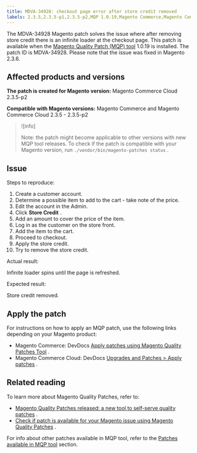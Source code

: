 ```yaml
---
title: MDVA-34928: checkout page error after store credit removed
labels: 2.3.5,2.3.5-p1,2.3.5-p2,MQP 1.0.19,Magento Commerce,Magento Commerce Cloud,Magento Quality Patches,cart,checkout,error,store credit,support tools
---
```


The MDVA-34928 Magento patch solves the issue where after removing store credit there is an infinite loader at the checkout page. This patch is available when the [Magento Quality Patch (MQP) tool](https://support.magento.com/hc/en-us/articles/360047139492) 1.0.19 is installed. The patch ID is MDVA-34928. Please note that the issue was fixed in Magento 2.3.6.

## Affected products and versions

 **The patch is created for Magento version:** Magento Commerce Cloud 2.3.5-p2

 **Compatible with Magento versions:** Magento Commerce and Magento Commerce Cloud 2.3.5 - 2.3.5-p2

>![info]
>
>Note: the patch might become applicable to other versions with new MQP tool releases. To check if the patch is compatible with your Magento version, run `./vendor/bin/magento-patches status` .

## Issue

 <span class="wysiwyg-underline">Steps to reproduce:</span> 

1. Create a customer account.
1. Determine a possible item to add to the cart - take note of the price.
1. Edit the account in the Admin.
1. Click **Store Credit** .
1. Add an amount to cover the price of the item.
1. Log in as the customer on the store front.
1. Add the item to the cart.
1. Proceed to checkout.
1. Apply the store credit.
1. Try to remove the store credit.

 <span class="wysiwyg-underline">Actual result:</span> 

Infinite loader spins until the page is refreshed.

 <span class="wysiwyg-underline">Expected result:</span> 

Store credit removed.

## Apply the patch

For instructions on how to apply an MQP patch, use the following links depending on your Magento product:

* Magento Commerce: DevDocs [Apply patches using Magento Quality Patches Tool](https://devdocs.magento.com/guides/v2.4/comp-mgr/patching/mqp.html) .
* Magento Commerce Cloud: DevDocs [Upgrades and Patches > Apply patches](https://devdocs.magento.com/cloud/project/project-patch.html) .

## Related reading

To learn more about Magento Quality Patches, refer to:

* [Magento Quality Patches released: a new tool to self-serve quality patches](https://support.magento.com/hc/en-us/articles/360047139492) .
* [Check if patch is available for your Magento issue using Magento Quality Patches](https://support.magento.com/hc/en-us/articles/360047125252) .

For info about other patches available in MQP tool, refer to the [Patches available in MQP tool](https://support.magento.com/hc/en-us/sections/360010506631-Patches-available-in-MQP-tool-) section.